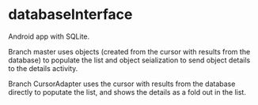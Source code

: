 # databaseInterface

Android app with SQLite. 

Branch master uses objects (created from the cursor with results from the database) to populate the list and object seialization to send object details to the details activity.

Branch CursorAdapter uses the cursor with results from the database directly to poputate the list, and shows the details as a fold out in the list.

